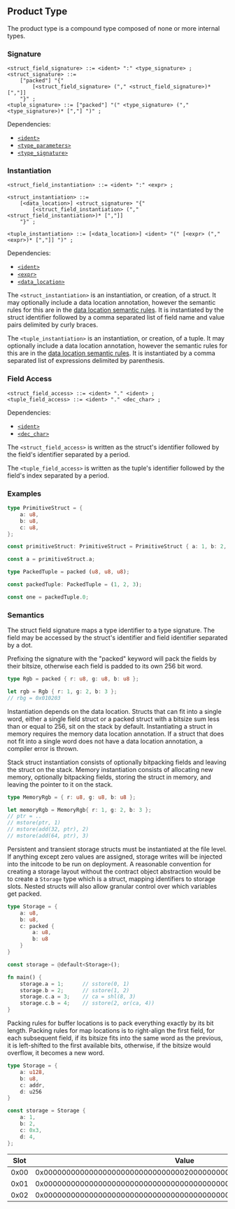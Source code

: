 
## Product Type

The product type is a compound type composed of none or more internal types.

### Signature

```ebnf
<struct_field_signature> ::= <ident> ":" <type_signature> ;
<struct_signature> ::=
    ["packed"] "{"
        [<struct_field_signature> ("," <struct_field_signature>)* [","]]
    "}" ;
<tuple_signature> ::= ["packed"] "(" <type_signature> ("," <type_signature>)* [","] ")" ;
```

Dependencies:

- [`<ident>`](../identifiers.md#identifiers)
- [`<type_parameters>`](generics.md#type-parameters)
- [`<type_signature>`](assignment.md#signature)

### Instantiation

```ebnf
<struct_field_instantiation> ::= <ident> ":" <expr> ;

<struct_instantiation> ::=
    [<data_location>] <struct_signature> "{"
        [<struct_field_instantiation> ("," <struct_field_instantiation>)* [","]]
    "}" ;

<tuple_instantiation> ::= [<data_location>] <ident> "(" [<expr> ("," <expr>)* [","]] ")" ;
```

Dependencies:

- [`<ident>`](../identifiers.md#identifiers)
- [`<expr>`](../expressions.md#expressions)
- [`<data_location>`](../data-locations.md#data-locations)

The `<struct_instantiation>` is an instantiation, or creation, of a struct. It may optionally
include a data location annotation, however the semantic rules for this are in the
[data location semantic rules](../../semantics/data-locations.md#product-types). It is instantiated
by the struct identifier followed by a comma separated list of field name and value pairs delimited
by curly braces.

The `<tuple_instantiation>` is an instantiation, or creation, of a tuple. It may optionally include
a data location annotation, however the semantic rules for this are in the
[data location semantic rules](../../semantics/data-locations.md#product-types). It is instantiated
by a comma separated list of expressions delimited by parenthesis.

### Field Access

```ebnf
<struct_field_access> ::= <ident> "." <ident> ;
<tuple_field_access> ::= <ident> "." <dec_char> ;
```

Dependencies:

- [`<ident>`](../identifiers.md)
- [`<dec_char>`](../comptime/literals.md#characters)

The `<struct_field_access>` is written as the struct's identifier followed by the field's identifier
separated by a period.

The `<tuple_field_access>` is written as the tuple's identifier followed by the field's index
separated by a period.

### Examples

```rs
type PrimitiveStruct = {
    a: u8,
    b: u8,
    c: u8,
};

const primitiveStruct: PrimitiveStruct = PrimitiveStruct { a: 1, b: 2, c: 3 };

const a = primitiveStruct.a;

type PackedTuple = packed (u8, u8, u8);

const packedTuple: PackedTuple = (1, 2, 3);

const one = packedTuple.0;
```

### Semantics

The struct field signature maps a type identifier to a type signature. The field may be accessed by
the struct's identifier and field identifier separated by a dot.

Prefixing the signature with the "packed" keyword will pack the fields by their bitsize, otherwise
each field is padded to its own 256 bit word.

```rs
type Rgb = packed { r: u8, g: u8, b: u8 };

let rgb = Rgb { r: 1, g: 2, b: 3 };
// rbg = 0x010203
```

Instantiation depends on the data location. Structs that can fit into a single word, either a single
field struct or a packed struct with a bitsize sum less than or equal to 256, sit on the stack by
default. Instantiating a struct in memory requires the memory data location annotation. If a struct
that does not fit into a single word does not have a data location annotation, a compiler error is
thrown.

Stack struct instantiation consists of optionally bitpacking fields and leaving the struct on the
stack. Memory instantiation consists of allocating new memory, optionally bitpacking fields, storing
the struct in memory, and leaving the pointer to it on the stack.

```rs
type MemoryRgb = { r: u8, g: u8, b: u8 };

let memoryRgb = MemoryRgb{ r: 1, g: 2, b: 3 };
// ptr = ..
// mstore(ptr, 1)
// mstore(add(32, ptr), 2)
// mstore(add(64, ptr), 3)
```

Persistent and transient storage structs must be instantiated at the file level. If anything except
zero values are assigned, storage writes will be injected into the initcode to be run on deployment.
A reasonable convention for creating a storage layout without the contract object abstraction would
be to create a `Storage` type which is a struct, mapping identifiers to storage slots. Nested
structs will also allow granular control over which variables get packed.

```rs
type Storage = {
    a: u8,
    b: u8,
    c: packed {
        a: u8,
        b: u8
    }
}

const storage = @default<Storage>();

fn main() {
    storage.a = 1;      // sstore(0, 1)
    storage.b = 2;      // sstore(1, 2)
    storage.c.a = 3;    // ca = shl(8, 3)
    storage.c.b = 4;    // sstore(2, or(ca, 4))
}
```

Packing rules for buffer locations is to pack everything exactly by its bit length. Packing rules
for map locations is to right-align the first field, for each subsequent field, if its bitsize fits
into the same word as the previous, it is left-shifted to the first available bits, otherwise, if
the bitsize would overflow, it becomes a new word.

```rs
type Storage = {
    a: u128,
    b: u8,
    c: addr,
    d: u256
}

const storage = Storage {
    a: 1,
    b: 2,
    c: 0x3,
    d: 4,
};
```

| Slot | Value                                                              |
| ---- | ------------------------------------------------------------------ |
| 0x00 | 0x0000000000000000000000000000000200000000000000000000000000000001 |
| 0x01 | 0x0000000000000000000000000000000000000000000000000000000000000003 |
| 0x02 | 0x0000000000000000000000000000000000000000000000000000000000000004 |
